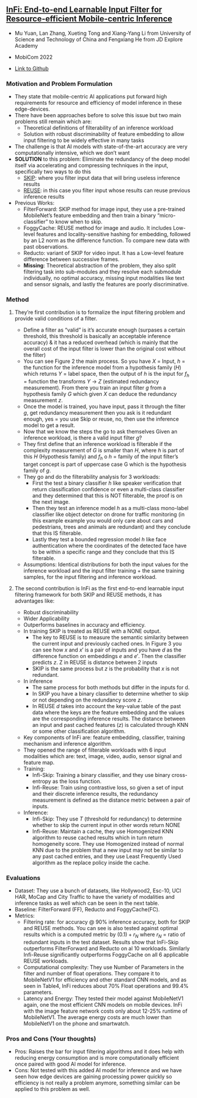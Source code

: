## [InFi: End-to-end Learnable Input Filter for Resource-efficient Mobile-centric Inference](https://dl.acm.org/doi/10.1145/3495243.3517016)

* Mu Yuan, Lan Zhang, Xueting Tong and Xiang-Yang Li from University of Science and Technology of China and Fengxiang He from JD Explore Academy

* MobiCom 2022

* [Link to Github](https://github.com/yuanmu97/infi)

### Motivation and Problem Formulation

* They state that mobile-centric AI applications put forward high requirements for resource and efficiency of model inference in these edge-devices. 
* There have been approaches before to solve this issue but two main problems still remain which are:
   * Theoretical definitions of filterability of an inference workload
   * Solution with robust discriminability of feature embedding to allow input filtering to be widely effective in many tasks
* The challenge is that AI models with state-of-the-art accuracy are very computationally intensive, which we don’t want
* **SOLUTION** to this problem: Eliminate the redundancy of the deep model itself via accelerating and compressing techniques in the input, specifically two ways to do this
   * <ins>SKIP</ins>: where you filter input data that will bring useless inference results
   * <ins>REUSE</ins>: in this case you filter input whose results can reuse previous inference results
* Previous Works:
   * FilterForward: SKIP method for image input, they use a pre-trained MobileNet’s feature embedding and then train a binary “micro-classifier” to know when to skip.
    * FoggyCache: REUSE method for image and audio. It includes Low-level features and locality-sensitive hashing for embedding, followed by an L2 norm as the difference function. To compare new data with past observations.
    * Reducto: variant of SKIP for video input. It has a Low-level feature difference between successive frames.
    * **Missing**: Theoretical abstraction of the problem, they also split filtering task into sub-modules and they resolve each submodule individually, no optimal accuracy, missing input modalities like text and sensor signals, and lastly the features are poorly discriminative.

### Method

1) They’re first contribution is to formalize the input filtering problem and provide valid conditions of a filter.
   * Define a filter as “valid” is it’s accurate enough (surpases a certain threshold, this threshold is basically an acceptable inference accuracy) & it has a reduced overhead (which is mainly that the overall cost of the input filter is lower than the original cost without the filter)
   * You can see Figure 2 the main process. So you have $X$ = Input, $h$ = the function for the inference model from a hypothesis family ($H$) which returns $Y$ = label space, then the output of $h$ is the input for $f_h$ = function the transforms $Y$ -> $Z$ (estimated redundancy measurement). From there you train an input filter $g$ from a hypothesis family $G$ which given $X$ can deduce the redundancy measurement $z$.
   * Once the model is trained, you have input, pass it through the filter $g$, get redundancy measurement then you ask is it redundant enough, yes = you use Skip or reuse, no, then use the inference model to get a result.
   * Now that we know the steps the go to ask themselves Given an inference workload, is there a valid input filter $g$?
   * They first define that an inference workload is filterable if the complexity measurement of $G$ is smaller than $H$, where $h$ is part of this $H$ (Hypothesis family) and $f_h$ o $h$ = family of the input filter’s target concept is part of uppercase case G which is the hypothesis family of $g$.
   * They go and do the filterability analysis for 3 workloads: 
      * First the test a binary classifier $h$ like speaker verification that return classification confidence or even a multi-class classifier and they determined that this is NOT filterable, the proof is on the next image.
      * Then they test an inference model $h$ as a multi-class mono-label classifier like object detector on drone for traffic monitoring (in this example example you would only care about cars and pedestrians, trees and animals are redundant) and they conclude that this IS filterable.
      * Lastly they test a bounded regression model $h$ like face authentication where the coordinates of the detected face have to be within a specific range and they conclude that this IS filterable.
   * Assumptions: Identical distributions for both the input values for the inference workload and the input filter training + the same training samples, for the input filtering and inference workload.

2) The second contribution is InFi as the first end-to-end learnable input filtering framework for both SKIP and REUSE methods, it has advantages like:
   * Robust discriminability
   * Wider Applicability
   * Outperforms baselines in accuracy and efficiency. 
   * In training SKIP is treated as REUSE with a NONE output.
      * The key to REUSE is to measure the semantic similarity between the current input and previously cached ones. In Figure 3 you can see how $x$ and $x'$ is a pair of inputs and you have $d$ as the difference function on embeddings $e$ and $e'$. Then the classifier predicts $z$. Z in REUSE is distance between 2 inputs
      * SKIP is the same process but $z$ is the probability that $x$ is not redundant.
    * In inference
       * The same process for both methods but differ in the inputs for d. 
       * In SKIP you have a binary classifier to determine whether to skip or not depending on the redundancy score $z$. 
       * In REUSE $d$ takes into account the key-value table of the past data where the keys are the feature embedding and the values are the corresponding inference results. The distance between an input and past cached features ($z$) is calculated through KNN or some other classification algorithm.
     * Key components of InFi are: feature embedding, classifier, training mechanism and inference algorithm.
     * They opened the range of filterable workloads with 6 input modalities which are: text, image, video, audio, sensor signal and feature map.
     * Training:
        * Infi-Skip: Training a binary classifier, and they use binary cross-entropy as the loss function.
        * Infi-Reuse: Train using contrastive loss, so given a set of input and their discrete inference results, the redundancy measurement is defined as the distance metric between a pair of inputs.
      * Inference:
         *  Infi-Skip: They use $T$ (threshold for redundancy) to determine whether to skip the current input in other words return NONE
         *  Infi-Reuse: Maintain a cache, they use Homogenized KNN algorithm to reuse cached results which in turn return homogeneity score. They use Homogenized instead of normal KNN due to the problem that a new input may not be similar to any past cached entries, and they use Least Frequently Used algorithm as the replace policy inside the cache.

### Evaluations

* Dataset: They use a bunch of datasets, like Hollywood2, Esc-10, UCI HAR, MoCap and City Traffic to have the variety of modalities and inference tasks as well which can be seen in the next table.
* Baseline:  FilterForward (FF), Reducto and FoggyCache(FC).
* Metrics:  
   * Filtering rate: for accuracy @ 90% inference accuracy, both for SKIP and REUSE methods. You can see is also tested against optimal results which is a computed metric by $(0.1) + r_N$ where $r_N$ = ratio of redundant inputs in the test dataset. Results show that InFi-Skip outperforms FilterForward and Reducto on al 10 workloads. Similarly Infi-Reuse significantly outperforms FoggyCache on all 6 applicable REUSE workloads.
   * Computational complexity: They use Number of Parameters in the filter and number of float operations. They compare it to MobileNetV1 for efficiency and other standard CNN models, and as seen in Table4, InFi reduces about 70% Float operations and 99.4% parameters.
   * Latency and Energy: They tested their model against MobileNetV1 again, one the most efficient CNN models on mobile devices. InFi with the image feature network costs only about 12-25% runtime of MobileNetV1. The average energy costs are much lower than MobileNetV1 on the phone and smartwatch.

### Pros and Cons (Your thoughts)

* Pros: Raises the bar for input filtering algorithms and it does help with reducing energy consumption and is more computationally efficient once paired with good AI model for inference.
* Cons: Not tested with this added AI model for inference and we have seen how edge devices are gaining processing power quickly so efficiency is not really a problem anymore, something similar can be applied to this problem as well.
